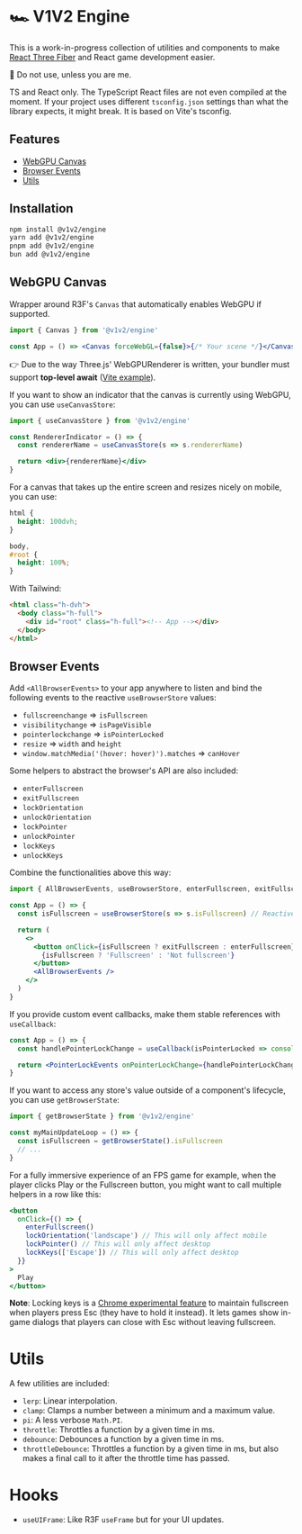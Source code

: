 # 🏎 V1V2 Engine

This is a work-in-progress collection of utilities and components to make [React Three Fiber](https://docs.pmnd.rs/react-three-fiber/getting-started/introduction) and React game development easier.

🛑 Do not use, unless you are me.

TS and React only. The TypeScript React files are not even compiled at the moment. If your project uses different `tsconfig.json` settings than what the library expects, it might break. It is based on Vite's tsconfig.

## Features

- [WebGPU Canvas](#webgpu-canvas)
- [Browser Events](#browser-events)
- [Utils](#utils)

## Installation

```sh
npm install @v1v2/engine
yarn add @v1v2/engine
pnpm add @v1v2/engine
bun add @v1v2/engine
```

## WebGPU Canvas

Wrapper around R3F's `Canvas` that automatically enables WebGPU if supported.

```jsx
import { Canvas } from '@v1v2/engine'

const App = () => <Canvas forceWebGL={false}>{/* Your scene */}</Canvas>
```

👉 Due to the way Three.js' WebGPURenderer is written, your bundler must support **top-level await** ([Vite example](https://github.com/verekia/v1v2-engine/blob/main/example/vite.config.ts)).

If you want to show an indicator that the canvas is currently using WebGPU, you can use `useCanvasStore`:

```jsx
import { useCanvasStore } from '@v1v2/engine'

const RendererIndicator = () => {
  const rendererName = useCanvasStore(s => s.rendererName)

  return <div>{rendererName}</div>
}
```

For a canvas that takes up the entire screen and resizes nicely on mobile, you can use:

```css
html {
  height: 100dvh;
}

body,
#root {
  height: 100%;
}
```

With Tailwind:

```html
<html class="h-dvh">
  <body class="h-full">
    <div id="root" class="h-full"><!-- App --></div>
  </body>
</html>
```

## Browser Events

Add `<AllBrowserEvents>` to your app anywhere to listen and bind the following events to the reactive `useBrowserStore` values:

- `fullscreenchange` => `isFullscreen`
- `visibilitychange` => `isPageVisible`
- `pointerlockchange` => `isPointerLocked`
- `resize` => `width` and `height`
- `window.matchMedia('(hover: hover)').matches` => `canHover`

Some helpers to abstract the browser's API are also included:

- `enterFullscreen`
- `exitFullscreen`
- `lockOrientation`
- `unlockOrientation`
- `lockPointer`
- `unlockPointer`
- `lockKeys`
- `unlockKeys`

Combine the functionalities above this way:

```jsx
import { AllBrowserEvents, useBrowserStore, enterFullscreen, exitFullscreen } from '@v1v2/engine'

const App = () => {
  const isFullscreen = useBrowserStore(s => s.isFullscreen) // Reactive

  return (
    <>
      <button onClick={isFullscreen ? exitFullscreen : enterFullscreen}>
        {isFullscreen ? 'Fullscreen' : 'Not fullscreen'}
      </button>
      <AllBrowserEvents />
    </>
  )
}
```

If you provide custom event callbacks, make them stable references with `useCallback`:

```jsx
const App = () => {
  const handlePointerLockChange = useCallback(isPointerLocked => console.log(isPointerLocked), [])

  return <PointerLockEvents onPointerLockChange={handlePointerLockChange} />
}
```

If you want to access any store's value outside of a component's lifecycle, you can use `getBrowserState`:

```jsx
import { getBrowserState } from '@v1v2/engine'

const myMainUpdateLoop = () => {
  const isFullscreen = getBrowserState().isFullscreen
  // ...
}
```

For a fully immersive experience of an FPS game for example, when the player clicks Play or the Fullscreen button, you might want to call multiple helpers in a row like this:

```jsx
<button
  onClick={() => {
    enterFullscreen()
    lockOrientation('landscape') // This will only affect mobile
    lockPointer() // This will only affect desktop
    lockKeys(['Escape']) // This will only affect desktop
  }}
>
  Play
</button>
```

**Note**: Locking keys is a [Chrome experimental feature](https://developer.chrome.com/blog/better-full-screen-mode) to maintain fullscreen when players press Esc (they have to hold it instead). It lets games show in-game dialogs that players can close with Esc without leaving fullscreen.

# Utils

A few utilities are included:

- `lerp`: Linear interpolation.
- `clamp`: Clamps a number between a minimum and a maximum value.
- `pi`: A less verbose `Math.PI`.
- `throttle`: Throttles a function by a given time in ms.
- `debounce`: Debounces a function by a given time in ms.
- `throttleDebounce`: Throttles a function by a given time in ms, but also makes a final call to it after the throttle time has passed.

# Hooks

- `useUIFrame`: Like R3F `useFrame` but for your UI updates.
